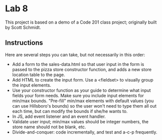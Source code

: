 # Lab 8

This project is based on a demo of a Code 201 class project; originally built by Scott Schmidt.

## Instructions

Here are several steps you can take, but not necessarily in this order:
- Add a form to the sales-data.html so that user input in the form is passed to the pizza store constructor function, and adds a new store location table to the page.
- Add HTML to create the input form. Use a &lt;fieldset&gt; to visually group the input elements.
- Use your constructor function as your guide to determine what input fields your form needs. Make sure you include input elements for min/max bounds. &quot;Pre-fill&quot; min/max elements with default values (you can use Hillsboro's bounds) so the user won't need to type them all out each time, but can modify the bounds if she/he wants to.
- In JS, add event listener and an event handler.
- Validate user input; min/max values should be integer numbers, the store name should not be blank, etc.
- Divide-and-conquer: code incrementally, and test and a-c-p frequently.
